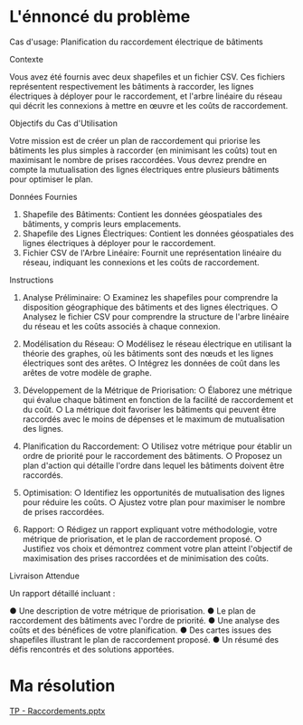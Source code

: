 # L'énnoncé du problème

Cas d'usage: Planification du raccordement électrique de bâtiments

Contexte

Vous avez été fournis avec deux shapefiles et un fichier CSV. Ces fichiers représentent respectivement les bâtiments à raccorder, les lignes électriques à déployer pour le raccordement, et l'arbre linéaire du réseau qui décrit les connexions à mettre en œuvre et les coûts de raccordement.

Objectifs du Cas d'Utilisation

Votre mission est de créer un plan de raccordement qui priorise les bâtiments les plus simples à raccorder (en minimisant les coûts) tout en maximisant le nombre de prises raccordées. Vous devrez prendre en compte la mutualisation des lignes électriques entre plusieurs bâtiments pour optimiser le plan.

Données Fournies

1.	Shapefile des Bâtiments: Contient les données géospatiales des bâtiments, y compris leurs emplacements.
2.	Shapefile des Lignes Électriques: Contient les données géospatiales des lignes électriques à déployer pour le raccordement.
3.	Fichier CSV de l'Arbre Linéaire: Fournit une représentation linéaire du réseau, indiquant les connexions et les coûts de raccordement.
   
Instructions

1.	Analyse Préliminaire:
○	Examinez les shapefiles pour comprendre la disposition géographique des bâtiments et des lignes électriques.
○	Analysez le fichier CSV pour comprendre la structure de l'arbre linéaire du réseau et les coûts associés à chaque connexion.

3.	Modélisation du Réseau:
○	Modélisez le réseau électrique en utilisant la théorie des graphes, où les bâtiments sont des nœuds et les lignes électriques sont des arêtes.
○	Intégrez les données de coût dans les arêtes de votre modèle de graphe.

5.	Développement de la Métrique de Priorisation:
○	Élaborez une métrique qui évalue chaque bâtiment en fonction de la facilité de raccordement et du coût.
○	La métrique doit favoriser les bâtiments qui peuvent être raccordés avec le moins de dépenses et le maximum de mutualisation des lignes.

6.	Planification du Raccordement:
○	Utilisez votre métrique pour établir un ordre de priorité pour le raccordement des bâtiments.
○	Proposez un plan d'action qui détaille l'ordre dans lequel les bâtiments doivent être raccordés.

8.	Optimisation:
○	Identifiez les opportunités de mutualisation des lignes pour réduire les coûts.
○	Ajustez votre plan pour maximiser le nombre de prises raccordées.

9.	Rapport:
○	Rédigez un rapport expliquant votre méthodologie, votre métrique de priorisation, et le plan de raccordement proposé.
○	Justifiez vos choix et démontrez comment votre plan atteint l'objectif de maximisation des prises raccordées et de minimisation des coûts.


Livraison Attendue

Un rapport détaillé incluant :

●	Une description de votre métrique de priorisation.
●	Le plan de raccordement des bâtiments avec l'ordre de priorité.
●	Une analyse des coûts et des bénéfices de votre planification.
●	Des cartes issues des shapefiles illustrant le plan de raccordement proposé.
●	Un résumé des défis rencontrés et des solutions apportées.

# Ma résolution
[TP - Raccordements.pptx](https://github.com/Emma-Coco/Exercice_Python_Graphes_Raccordement/files/13679667/TP.-.Raccordements.pptx)

